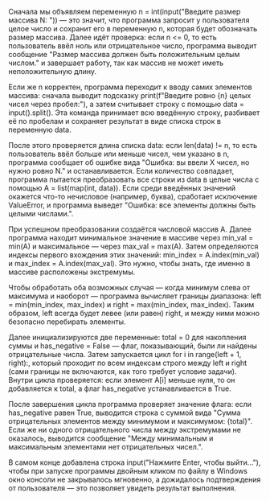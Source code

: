Сначала мы объявляем переменную n = int(input("Введите размер массива N: ")) — это значит, что программа запросит у пользователя целое число и сохранит его в переменную n, которая будет обозначать размер массива. Далее идёт проверка: если n <= 0, то есть пользователь ввёл ноль или отрицательное число, программа выводит сообщение "Размер массива должен быть положительным целым числом." и завершает работу, так как массив не может иметь неположительную длину.

Если же n корректен, программа переходит к вводу самих элементов массива: сначала выводит подсказку print(f"Введите ровно {n} целых чисел через пробел:"), а затем считывает строку с помощью data = input().split(). Эта команда принимает всю введённую строку, разбивает её по пробелам и сохраняет результат в виде списка строк в переменную data.

После этого проверяется длина списка data: если len(data) != n, то есть пользователь ввёл больше или меньше чисел, чем указано в n, программа сообщает об ошибке вида "Ошибка: вы ввели X чисел, но нужно ровно N." и останавливается. Если количество совпадает, программа пытается преобразовать все строки из data в целые числа с помощью A = list(map(int, data)). Если среди введённых значений окажется что-то нечисловое (например, буква), сработает исключение ValueError, и программа выведет "Ошибка: все элементы должны быть целыми числами.".

При успешном преобразовании создаётся числовой массив A. Далее программа находит минимальное значение в массиве через min_val = min(A) и максимальное — через max_val = max(A). Затем определяются индексы первого вхождения этих значений: min_index = A.index(min_val) и max_index = A.index(max_val). Это нужно, чтобы знать, где именно в массиве расположены экстремумы.

Чтобы обработать оба возможных случая — когда минимум слева от максимума и наоборот — программа вычисляет границы диапазона: left = min(min_index, max_index) и right = max(min_index, max_index). Таким образом, left всегда будет левее (или равен) right, и между ними можно безопасно перебирать элементы.

Далее инициализируются две переменные: total = 0 для накопления суммы и has_negative = False — флаг, показывающий, были ли найдены отрицательные числа. Затем запускается цикл for i in range(left + 1, right):, который проходит по всем индексам строго между left и right (сами границы не включаются, как того требует условие задачи). Внутри цикла проверяется: если элемент A[i] меньше нуля, то он добавляется к total, а флаг has_negative устанавливается в True.

После завершения цикла программа проверяет значение флага: если has_negative равен True, выводится строка с суммой вида "Сумма отрицательных элементов между минимумом и максимумом: {total}". Если же ни одного отрицательного числа между экстремумами не оказалось, выводится сообщение "Между минимальным и максимальным элементами нет отрицательных чисел.".

В самом конце добавлена строка input("Нажмите Enter, чтобы выйти..."), чтобы при запуске программы двойным кликом по файлу в Windows окно консоли не закрывалось мгновенно, а дожидалось подтверждения от пользователя — это позволяет увидеть результат выполнения.
